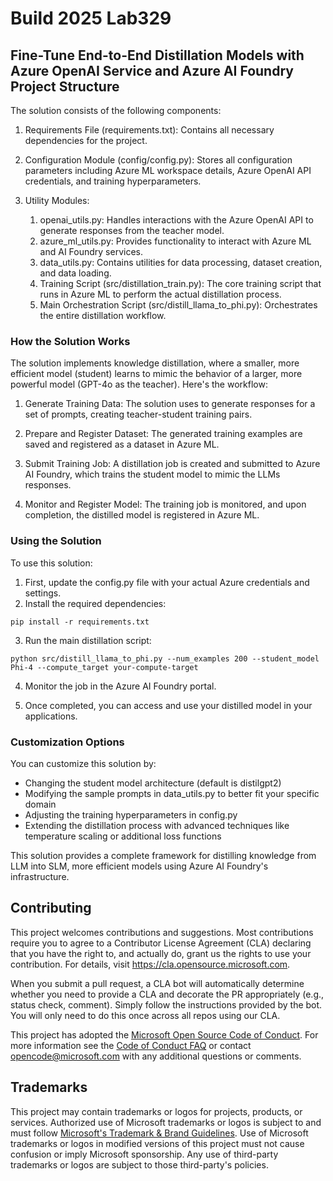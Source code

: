 # Build 2025 Lab329 
## Fine-Tune End-to-End Distillation Models with Azure OpenAI Service and Azure AI Foundry Project Structure

The solution consists of the following components:

1. Requirements File (requirements.txt): Contains all necessary dependencies for the project.

1. Configuration Module (config/config.py): Stores all configuration parameters including Azure ML workspace details, Azure OpenAI API credentials, and training hyperparameters.

1. Utility Modules:

    1. openai_utils.py: Handles interactions with the Azure OpenAI API to generate responses from the teacher model.
    1. azure_ml_utils.py: Provides functionality to interact with Azure ML and AI Foundry services.
    1. data_utils.py: Contains utilities for data processing, dataset creation, and data loading.
    1. Training Script (src/distillation_train.py): The core training script that runs in Azure ML to perform the actual distillation process.
    1. Main Orchestration Script (src/distill_llama_to_phi.py): Orchestrates the entire distillation workflow.

### How the Solution Works
The solution implements knowledge distillation, where a smaller, more efficient model (student) learns to mimic the behavior of a larger, more powerful model (GPT-4o as the teacher). Here's the workflow:

1. Generate Training Data: The solution uses to generate responses for a set of prompts, creating teacher-student training pairs.

1. Prepare and Register Dataset: The generated training examples are saved and registered as a dataset in Azure ML.

1. Submit Training Job: A distillation job is created and submitted to Azure AI Foundry, which trains the student model to mimic the LLMs responses.

1. Monitor and Register Model: The training job is monitored, and upon completion, the distilled model is registered in Azure ML.

### Using the Solution
To use this solution:

1. First, update the config.py file with your actual Azure credentials and settings.
1. Install the required dependencies:
```
pip install -r requirements.txt
```
3. Run the main distillation script:
```
python src/distill_llama_to_phi.py --num_examples 200 --student_model Phi-4 --compute_target your-compute-target
```
4. Monitor the job in the Azure AI Foundry portal.

5. Once completed, you can access and use your distilled model in your applications.

### Customization Options
You can customize this solution by:

- Changing the student model architecture (default is distilgpt2)
- Modifying the sample prompts in data_utils.py to better fit your specific domain
- Adjusting the training hyperparameters in config.py
- Extending the distillation process with advanced techniques like temperature scaling or additional loss functions

This solution provides a complete framework for distilling knowledge from LLM into SLM, more efficient models using Azure AI Foundry's infrastructure.

## Contributing

This project welcomes contributions and suggestions.  Most contributions require you to agree to a
Contributor License Agreement (CLA) declaring that you have the right to, and actually do, grant us
the rights to use your contribution. For details, visit https://cla.opensource.microsoft.com.

When you submit a pull request, a CLA bot will automatically determine whether you need to provide
a CLA and decorate the PR appropriately (e.g., status check, comment). Simply follow the instructions
provided by the bot. You will only need to do this once across all repos using our CLA.

This project has adopted the [Microsoft Open Source Code of Conduct](https://opensource.microsoft.com/codeofconduct/).
For more information see the [Code of Conduct FAQ](https://opensource.microsoft.com/codeofconduct/faq/) or
contact [opencode@microsoft.com](mailto:opencode@microsoft.com) with any additional questions or comments.

## Trademarks

This project may contain trademarks or logos for projects, products, or services. Authorized use of Microsoft 
trademarks or logos is subject to and must follow 
[Microsoft's Trademark & Brand Guidelines](https://www.microsoft.com/en-us/legal/intellectualproperty/trademarks/usage/general).
Use of Microsoft trademarks or logos in modified versions of this project must not cause confusion or imply Microsoft sponsorship.
Any use of third-party trademarks or logos are subject to those third-party's policies.
